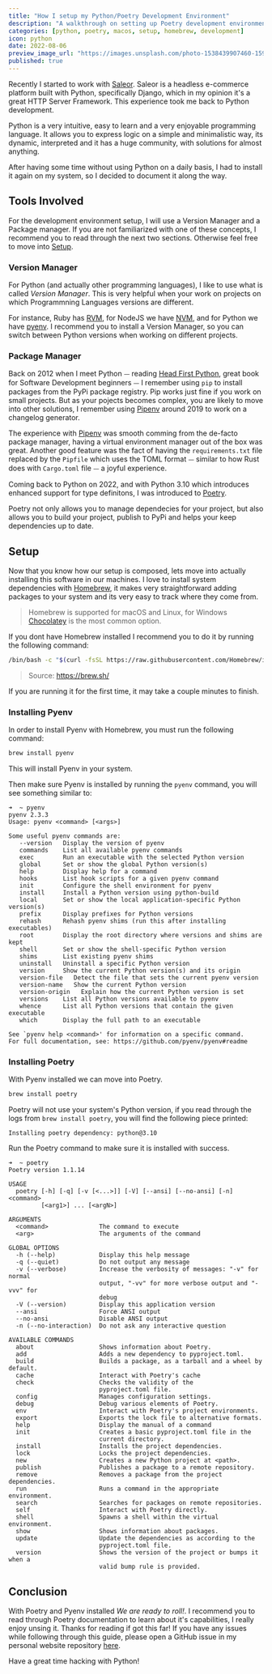 ```yaml
---
title: "How I setup my Python/Poetry Development Environment"
description: "A walkthrough on setting up Poetry development environment for Unix systems"
categories: [python, poetry, macos, setup, homebrew, development]
icon: python
date: 2022-08-06
preview_image_url: "https://images.unsplash.com/photo-1538439907460-1596cafd4eff?ixlib=rb-1.2.1&ixid=MnwxMjA3fDB8MHxwaG90by1wYWdlfHx8fGVufDB8fHx8&auto=format&fit=crop&w=2912&q=10"
published: true
---
```


Recently I started to work with [Saleor][1]. Saleor is a headless e-commerce
platform built with Python, specifically Django, which in my opinion it's a
great HTTP Server Framework. This experience took me back to Python development.

Python is a very intuitive, easy to learn and a very enjoyable programming
language. It allows you to express logic on a simple and minimalistic way,
its dynamic, interpreted and it has a huge community, with solutions for almost
anything.

After having some time without using Python on a daily basis, I had to install
it again on my system, so I decided to document it along the way.

## Tools Involved

For the development environment setup, I will use a Version Manager and a
Package manager. If you are not familiarized with one of these concepts, I
recommend you to read through the next two sections. Otherwise feel free to
move into [Setup](#setup).

### Version Manager

For Python (and actually other programming languages), I like to use what is
called _Version Manager_. This is very helpful when your work on projects
on which Programmning Languages versions are different.

For instance, Ruby has [RVM][2], for NodeJS we have [NVM][3], and for Python
we have [pyenv][4]. I recommend you to install a Version Manager, so you can
switch between Python versions when working on different projects.

### Package Manager

Back on 2012 when I meet Python ⏤ reading [Head First Python][5], great book
for Software Development beginners ⏤ I remember using `pip` to install packages
from the PyPi package registry. Pip works just fine if you work on small
projects. But as your pojects becomes complex, you are likely to move into other
solutions, I remember using [Pipenv][6] around 2019 to work on a changelog
generator.

The experience with [Pipenv][6] was smooth comming from the de-facto package
manager, having a virtual environment manager out of the box was great. Another
good feature was the fact of having the `requirements.txt` file replaced by
the `Pipfile` which uses the TOML format ⏤ similar to how Rust does with
`Cargo.toml` file ⏤ a joyful experience.

Coming back to Python on 2022, and with Python 3.10 which introduces enhanced
support for type definitons, I was introduced to [Poetry][7].

Poetry not only allows you to manage dependecies for your project, but also
allows you to build your project, publish to PyPi and helps your keep dependencies up to date.

## Setup

Now that you know how our setup is composed, lets move into actually installing
this software in our machines. I love to install system dependencies with
[Homebrew][8], it makes very straightforward adding packages to your system
and its very easy to track where they come from.

> Homebrew is supported for macOS and Linux, for Windows [Chocolatey][9] is the most common option.

If you dont have Homebrew installed I recommend you to do it by running the
following command:

```bash
/bin/bash -c "$(curl -fsSL https://raw.githubusercontent.com/Homebrew/install/HEAD/install.sh)"
```

> Source: https://brew.sh/

If you are running it for the first time, it may take a couple minutes to
finish.

### Installing Pyenv

In order to install Pyenv with Homebrew, you must run the following command:

```bash
brew install pyenv
```

This will install Pyenv in your system.

Then make sure Pyenv is installed by running the `pyenv` command, you will see
something similar to:

```
➜  ~ pyenv
pyenv 2.3.3
Usage: pyenv <command> [<args>]

Some useful pyenv commands are:
   --version   Display the version of pyenv
   commands    List all available pyenv commands
   exec        Run an executable with the selected Python version
   global      Set or show the global Python version(s)
   help        Display help for a command
   hooks       List hook scripts for a given pyenv command
   init        Configure the shell environment for pyenv
   install     Install a Python version using python-build
   local       Set or show the local application-specific Python version(s)
   prefix      Display prefixes for Python versions
   rehash      Rehash pyenv shims (run this after installing executables)
   root        Display the root directory where versions and shims are kept
   shell       Set or show the shell-specific Python version
   shims       List existing pyenv shims
   uninstall   Uninstall a specific Python version
   version     Show the current Python version(s) and its origin
   version-file   Detect the file that sets the current pyenv version
   version-name   Show the current Python version
   version-origin   Explain how the current Python version is set
   versions    List all Python versions available to pyenv
   whence      List all Python versions that contain the given executable
   which       Display the full path to an executable

See `pyenv help <command>' for information on a specific command.
For full documentation, see: https://github.com/pyenv/pyenv#readme
```

### Installing Poetry

With Pyenv installed we can move into Poetry.

```bash
brew install poetry
```

Poetry will not use your system's Python version, if you read through the
logs from `brew install poetry`, you will find the following piece printed:

```
Installing poetry dependency: python@3.10
```

Run the Poetry command to make sure it is installed with success.

```
➜  ~ poetry
Poetry version 1.1.14

USAGE
  poetry [-h] [-q] [-v [<...>]] [-V] [--ansi] [--no-ansi] [-n] <command>
         [<arg1>] ... [<argN>]

ARGUMENTS
  <command>              The command to execute
  <arg>                  The arguments of the command

GLOBAL OPTIONS
  -h (--help)            Display this help message
  -q (--quiet)           Do not output any message
  -v (--verbose)         Increase the verbosity of messages: "-v" for normal
                         output, "-vv" for more verbose output and "-vvv" for
                         debug
  -V (--version)         Display this application version
  --ansi                 Force ANSI output
  --no-ansi              Disable ANSI output
  -n (--no-interaction)  Do not ask any interactive question

AVAILABLE COMMANDS
  about                  Shows information about Poetry.
  add                    Adds a new dependency to pyproject.toml.
  build                  Builds a package, as a tarball and a wheel by default.
  cache                  Interact with Poetry's cache
  check                  Checks the validity of the
                         pyproject.toml file.
  config                 Manages configuration settings.
  debug                  Debug various elements of Poetry.
  env                    Interact with Poetry's project environments.
  export                 Exports the lock file to alternative formats.
  help                   Display the manual of a command
  init                   Creates a basic pyproject.toml file in the
                         current directory.
  install                Installs the project dependencies.
  lock                   Locks the project dependencies.
  new                    Creates a new Python project at <path>.
  publish                Publishes a package to a remote repository.
  remove                 Removes a package from the project dependencies.
  run                    Runs a command in the appropriate environment.
  search                 Searches for packages on remote repositories.
  self                   Interact with Poetry directly.
  shell                  Spawns a shell within the virtual environment.
  show                   Shows information about packages.
  update                 Update the dependencies as according to the
                         pyproject.toml file.
  version                Shows the version of the project or bumps it when a
                         valid bump rule is provided.
```

## Conclusion

With Poetry and Pyenv installed _We are ready to roll!_. I recommend you to
read through Poetry documentation to learn about it's capabilities, I really
enjoy unsing it. Thanks for reading if got this far! If you have any issues
while following through this guide, please open a GitHub issue in my personal
website repository [here][10].

Have a great time hacking with Python!

[1]: https://github.com/saleor/saleor
[2]: https://rvm.io
[3]: https://github.com/nvm-sh/nvm
[4]: https://github.com/pyenv/pyenv
[5]: https://www.goodreads.com/book/show/8933914-head-first-python
[6]: https://pipenv.pypa.io/en/latest/
[7]: https://python-poetry.org
[8]: https://brew.sh/
[9]: https://chocolatey.org
[10]: https://github.com/EstebanBorai/estebanborai.com
